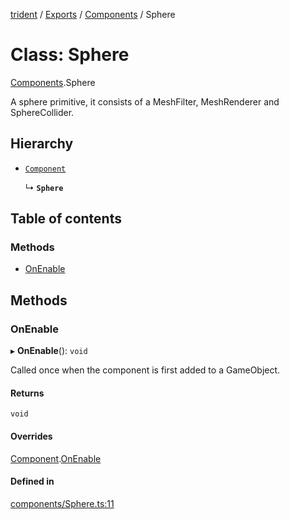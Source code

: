 [trident](../README.md) / [Exports](../modules.md) / [Components](../modules/Components.md) / Sphere

# Class: Sphere

[Components](../modules/Components.md).Sphere

A sphere primitive, it consists of a MeshFilter, MeshRenderer and SphereCollider.

## Hierarchy

- [`Component`](Components.Component.md)

  ↳ **`Sphere`**

## Table of contents

### Methods

- [OnEnable](Components.Sphere.md#onenable)

## Methods

### OnEnable

▸ **OnEnable**(): `void`

Called once when the component is first added to a GameObject.

#### Returns

`void`

#### Overrides

[Component](Components.Component.md).[OnEnable](Components.Component.md#onenable)

#### Defined in

[components/Sphere.ts:11](https://github.com/AIFanatic/Trident/blob/c17be51/src/components/Sphere.ts#L11)
